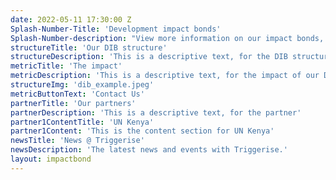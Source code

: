 ```yaml
---
date: 2022-05-11 17:30:00 Z
Splash-Number-Title: 'Development impact bonds'
Splash-Number-description: "View more information on our impact bonds, how they're structured, and which of our partners are currently implementing them."
structureTitle: 'Our DIB structure'
structureDescription: 'This is a descriptive text, for the DIB structure'
metricTitle: 'The impact'
metricDescription: 'This is a descriptive text, for the impact of our DIB'
structureImg: 'dib_example.jpeg'
metricButtonText: 'Contact Us'
partnerTitle: 'Our partners'
partnerDescription: 'This is a descriptive text, for the partner'
partner1ContentTitle: 'UN Kenya'
partner1Content: 'This is the content section for UN Kenya'
newsTitle: 'News @ Triggerise'
newsDescription: 'The latest news and events with Triggerise.'
layout: impactbond
---
```



